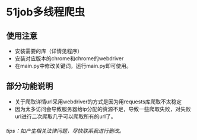 # 51job多线程爬虫
## 使用注意
+ 安装需要的库（详情见程序）
+ 安装对应版本的chrome和chrome的webdriver
+ 在main.py中修改关键词，运行main.py即可使用。

## 部分功能说明
+ 关于爬取详情url采用webdriver的方式是因为用requests库爬取不太稳定
+ 因为太多访问会导致服务器给ip分配的资源不足，导致一些爬取失败，对失败url进行二次爬取几乎可以爬取所有的url了。

###### tips：如产生相关法律问题，尽快联系我进行删改。
